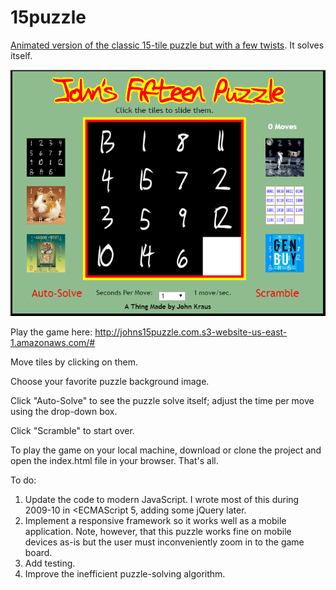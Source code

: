 # 15puzzle
[Animated version of the classic 15-tile puzzle but with a few twists](http://johns15puzzle.com.s3-website-us-east-1.amazonaws.com/#
 "John's 15-Tile Puzzle").  It solves itself.

![alt text](https://github.com/johnfkraus/15puzzle/blob/master/15Puzzle.png "John's 15-Tile Puzzle")

Play the game here: http://johns15puzzle.com.s3-website-us-east-1.amazonaws.com/#

Move tiles by clicking on them.

Choose your favorite puzzle background image.

Click "Auto-Solve" to see the puzzle solve itself; adjust the time per move using the drop-down box.

Click "Scramble" to start over.

To play the game on your local machine, download or clone the project and open the index.html file in your browser.  That's all.

To do:
1.  Update the code to modern JavaScript.  I wrote most of this during 2009-10 in <ECMAScript 5, adding some jQuery later.
2.  Implement a responsive framework so it works well as a mobile application.  Note, however, that this puzzle works fine on mobile devices as-is but the user must inconveniently zoom in to the game board.
3.  Add testing.
4.  Improve the inefficient puzzle-solving algorithm. 
